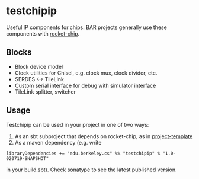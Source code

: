 # testchipip

Useful IP components for chips.
BAR projects generally use these components with [rocket-chip](https://github.com/freechipsproject/rocket-chip).

## Blocks
* Block device model
* Clock utilities for Chisel, e.g. clock mux, clock divider, etc.
* SERDES <-> TileLink
* Custom serial interface for debug with simulator interface
* TileLink splitter, switcher

## Usage
Testchipip can be used in your project in one of two ways:
1) As an sbt subproject that depends on rocket-chip, as in [project-template](https://github.com/ucb-bar/project-template/)
2) As a maven dependency (e.g. write 

```
libraryDependencies += "edu.berkeley.cs" %% "testchipip" % "1.0-020719-SNAPSHOT"
```
in your build.sbt). Check [sonatype](https://oss.sonatype.org/content/repositories/snapshots/edu/berkeley/cs/testchipip_2.12/) to see the latest published version.

